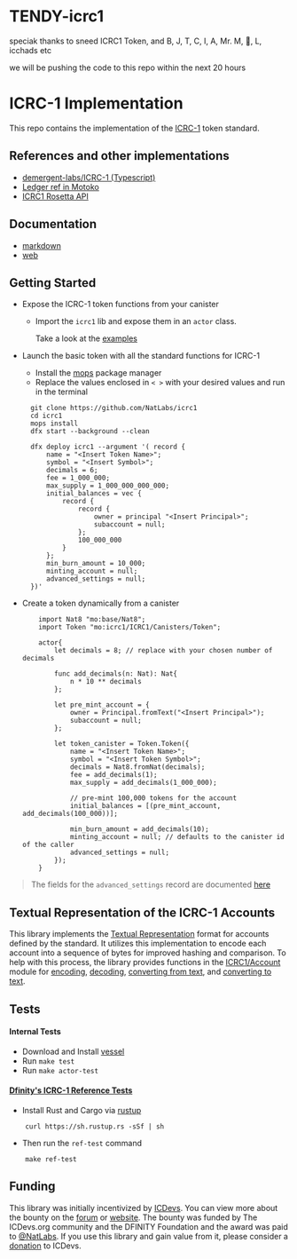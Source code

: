 # TENDY-icrc1
speciak thanks to sneed ICRC1 Token, and B, J, T, C, I, A, Mr. M, 🌻, L, icchads etc

we will be pushing the code to this repo within the next 20 hours

# ICRC-1 Implementation
This repo contains the implementation of the 
[ICRC-1](https://github.com/dfinity/ICRC-1) token standard. 

## References and other implementations
- [demergent-labs/ICRC-1 (Typescript)](https://github.com/demergent-labs/ICRC-1)
- [Ledger ref in Motoko](https://github.com/dfinity/ledger-ref/blob/main/src/Ledger.mo)
- [ICRC1 Rosetta API](https://github.com/dfinity/ic/blob/master/rs/rosetta-api/icrc1/ledger)

## Documentation 
- [markdown](https://github.com/NatLabs/icrc1/blob/main/docs/ICRC1/lib.md#function-init)
- [web](https://natlabs.github.io/icrc1/ICRC1/lib.html#init)
 
## Getting Started 
- Expose the ICRC-1 token functions from your canister 
  - Import the `icrc1` lib and expose them in an `actor` class.
  
    Take a look at the [examples](./example/icrc1/main.mo)
    
- Launch the basic token with all the standard functions for ICRC-1
  - Install the [mops](https://j4mwm-bqaaa-aaaam-qajbq-cai.ic0.app/#/docs/install) package manager
  - Replace the values enclosed in `< >` with your desired values and run in the terminal 

  ```motoko
    git clone https://github.com/NatLabs/icrc1
    cd icrc1
    mops install
    dfx start --background --clean

    dfx deploy icrc1 --argument '( record {                     
        name = "<Insert Token Name>";                         
        symbol = "<Insert Symbol>";                           
        decimals = 6;                                           
        fee = 1_000_000;                                        
        max_supply = 1_000_000_000_000;                         
        initial_balances = vec {                                
            record {                                            
                record {                                        
                    owner = principal "<Insert Principal>";   
                    subaccount = null;                          
                };                                              
                100_000_000                                 
            }                                                   
        };                                                      
        min_burn_amount = 10_000;                         
        minting_account = null;                                 
        advanced_settings = null;                               
    })'
  ```

- Create a token dynamically from a canister
    ```motoko
        import Nat8 "mo:base/Nat8";
        import Token "mo:icrc1/ICRC1/Canisters/Token";

        actor{
            let decimals = 8; // replace with your chosen number of decimals

            func add_decimals(n: Nat): Nat{
                n * 10 ** decimals
            };

            let pre_mint_account = {
                owner = Principal.fromText("<Insert Principal>");
                subaccount = null;
            };

            let token_canister = Token.Token({
                name = "<Insert Token Name>";
                symbol = "<Insert Token Symbol>";
                decimals = Nat8.fromNat(decimals);
                fee = add_decimals(1);
                max_supply = add_decimals(1_000_000);

                // pre-mint 100,000 tokens for the account
                initial_balances = [(pre_mint_account, add_decimals(100_000))]; 

                min_burn_amount = add_decimals(10);
                minting_account = null; // defaults to the canister id of the caller
                advanced_settings = null; 
            });
        }
    ```

> The fields for the `advanced_settings` record are documented [here](./docs/ICRC1/Types.md#type-advancedsettings)

## Textual Representation of the ICRC-1 Accounts
This library implements the [Textual Representation](https://github.com/dfinity/ICRC-1/blob/main/standards/ICRC-1/README.md#textual-representation-of-accounts) format for accounts defined by the standard. It utilizes this implementation to encode each account into a sequence of bytes for improved hashing and comparison.
To help with this process, the library provides functions in the [ICRC1/Account](./src/ICRC1/Account.mo) module for [encoding](./docs/ICRC1/Account.md#encode), [decoding](./docs/ICRC1/Account.md#decode), [converting from text](./docs/ICRC1/Account.md#fromText), and [converting to text](./docs/ICRC1/Account.md#toText).


## Tests
#### Internal Tests
- Download and Install [vessel](https://github.com/dfinity/vessel)
- Run `make test` 
- Run `make actor-test`

#### [Dfinity's ICRC-1 Reference Tests](https://github.com/dfinity/ICRC-1/tree/main/test)
- Install Rust and Cargo via [rustup](https://rustup.rs/)

```
    curl https://sh.rustup.rs -sSf | sh
```
- Then run the `ref-test` command

```
    make ref-test
```

## Funding

This library was initially incentivized by [ICDevs](https://icdevs.org/). You can view more about the bounty on the [forum](https://forum.dfinity.org/t/completed-icdevs-org-bounty-26-icrc-1-motoko-up-to-10k/14868/54) or [website](https://icdevs.org/bounties/2022/08/14/ICRC-1-Motoko.html). The bounty was funded by The ICDevs.org community and the DFINITY Foundation and the award was paid to [@NatLabs](https://github.com/NatLabs). If you use this library and gain value from it, please consider a [donation](https://icdevs.org/donations.html) to ICDevs.
